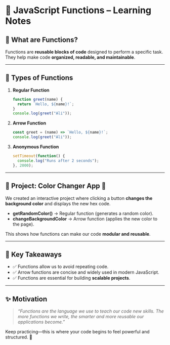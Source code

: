 # 📘 JavaScript Functions – Learning Notes

## 🔹 What are Functions?
Functions are **reusable blocks of code** designed to perform a specific task.  
They help make code **organized, readable, and maintainable**.

---

## 🔹 Types of Functions
1. **Regular Function**
   ```js
   function greet(name) {
     return `Hello, ${name}!`;
   }
   console.log(greet("Ali"));
   ```

2. **Arrow Function**
   ```js
   const greet = (name) => `Hello, ${name}!`;
   console.log(greet("Ali"));
   ```

3. **Anonymous Function**
   ```js
   setTimeout(function() {
     console.log("Runs after 2 seconds");
   }, 2000);
   ```

---

## 🔹 Project: Color Changer App 🎨
We created an interactive project where clicking a button **changes the background color** and displays the new hex code.  

- **getRandomColor()** → Regular function (generates a random color).  
- **changeBackgroundColor** → Arrow function (applies the new color to the page).  

This shows how functions can make our code **modular and reusable**.

---

## 🔹 Key Takeaways
- ✅ Functions allow us to avoid repeating code.  
- ✅ Arrow functions are concise and widely used in modern JavaScript.  
- ✅ Functions are essential for building **scalable projects**.  

---

## ✨ Motivation
> *“Functions are the language we use to teach our code new skills. The more functions we write, the smarter and more reusable our applications become.”*

Keep practicing—this is where your code begins to feel powerful and structured. 🚀
